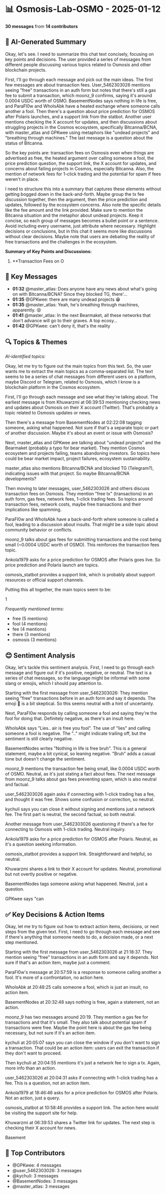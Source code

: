 # 📊 Osmosis-Lab-OSMO - 2025-01-12
**30 messages** from **14 contributors**

## 📝 AI-Generated Summary
<think>
Okay, let's see. I need to summarize this chat text concisely, focusing on key points and decisions. The user provided a series of messages from different people discussing various topics related to Osmosis and other blockchain projects.

First, I'll go through each message and pick out the main ideas. The first few messages are about transaction fees. User_5462303026 mentions seeing "free" transactions in an auth form but notes that there's still a gas fee to submit a transaction, which moonz_9 confirms, saying it's around 0.0004 USDC worth of OSMO. BasementNodes says nothing in life is free, and ParaFl0w and WhoIsAbk have a heated exchange where someone calls another a fool. Then there's a question about price prediction for OSMOS after Polaris launches, and a support link from the statbot. Another user mentions checking the X account for updates, and then discussions about struggling projects in the Cosmos ecosystem, specifically Bitcanna/BCNA, with master_atlas and GPKwee using metaphors like "undead projects" and "breathing through machines." The last message is a question about the status of Bitcanna.

So the key points are: transaction fees on Osmosis even when things are advertised as free, the heated argument over calling someone a fool, the price prediction question, the support link, the X account for updates, and concerns about failing projects in Cosmos, especially Bitcanna. Also, the mention of network fees for 1-click trading and the potential for spam if fees weren't in place.

I need to structure this into a summary that captures these elements without getting bogged down in the back-and-forth. Maybe group the tx fee discussion together, then the argument, then the price prediction and updates, followed by the ecosystem concerns. Also note the specific details like the fee amount and the link provided. Make sure to mention the Bitcanna situation and the metaphor about undead projects. Keep it concise, so each group of messages becomes a bullet point or a sentence. Avoid including every username, just attribute where necessary. Highlight decisions or conclusions, but in this chat it seems more like discussions without clear decisions. Maybe note that users are debating the reality of free transactions and the challenges in the ecosystem.
</think>

**Summary of Key Points and Discussions:**  
1. **Transaction Fees on O

## 💬 Key Messages
- **01:32** @master_atlas: Does anyone have any news about what's going on with Bitcanna/BCNA? Since they blocked TG, there'...
- **01:35** @GPKwee: there are many undead projects 😁
- **01:35** @master_atlas: Yeah, he's breathing through machines, apparently. 😝
- **01:41** @master_atlas: In the next Bearmaket, all these networks that don't advance will go to their graves. A top ecosy...
- **01:42** @GPKwee: can't deny it, that's the reality

## 🔍 Topics & Themes
*AI-identified topics:*
> <think>
Okay, let me try to figure out the main topics from this text. So, the user wants me to extract the main topics as a comma-separated list. The text seems to be a series of chat messages from different users on a platform, maybe Discord or Telegram, related to Osmosis, which I know is a blockchain platform in the Cosmos ecosystem.

First, I'll go through each message and see what they're talking about. The earliest message is from Khuwarzmi at 06:39:53 mentioning checking news and updates about Osmosis on their X account (Twitter). That's probably a topic related to Osmosis updates or news.

Then there's a message from BasementNodes at 02:22:08 tagging someone, asking what happened. Not sure if that's a separate topic or part of another discussion. Maybe it's about an event or issue with Osmosis?

Next, master_atlas and GPKwee are talking about "undead projects" and the Bearmaket (probably a typo for bear market). They mention Cosmos ecosystem and projects failing, teams abandoning investors. So topics here could be bear market impact, project failures, ecosystem sustainability.

master_atlas also mentions Bitcanna/BCNA and blocked TG (Telegram?), indicating issues with that project. So maybe Bitcanna/BCNA developments?

Then moving to later messages, user_5462303026 and others discuss transaction fees on Osmosis. They mention "free tx" (transactions) in an auth form, gas fees, network fees, 1-click trading fees. So topics around transaction fees, network costs, maybe free transactions and their implications like spamming.

ParaFl0w and WhoIsAbk have a back-and-forth where someone is called a fool, leading to a discussion about insults. That might be a side topic about community behavior or conflicts.

moonz_9 talks about gas fees for submitting transactions and the cost being small (~0.0004 USDC worth of OSMO). This reinforces the transaction fees topic.

Ankola1979 asks for a price prediction for OSMOS after Polaris goes live. So price prediction and Polaris launch are topics.

osmosis_statbot provides a support link, which is probably about support resources or official support channels.

Putting this all together, the main topics seem to be:

1

*Frequently mentioned terms:*
- free (5 mentions)
- fool (4 mentions)
- fee (4 mentions)
- there (3 mentions)
- osmosis (3 mentions)

## 😊 Sentiment Analysis
<think>
Okay, let's tackle this sentiment analysis. First, I need to go through each message and figure out if it's positive, negative, or neutral. The text is a series of chat messages, so the language might be informal with some slang or emojis, which I should pay attention to.

Starting with the first message from user_5462303026: They mention seeing "free" transactions before in an auth form and say it depends. The emoji 🤨 is a bit skeptical. So this seems neutral with a hint of uncertainty.

Next, ParaFl0w responds by calling someone a fool and saying they're the fool for doing that. Definitely negative, as there's an insult here.

WhoIsAbk says "Lies.. air is free you fool". The use of "lies" and calling someone a fool is negative. The ".." might indicate trailing off, but the sentiment is still clearly negative.

BasementNodes writes "Nothing in life is free bruh". This is a general statement, maybe a bit cynical, so leaning negative. "Bruh" adds a casual tone but doesn't change the sentiment.

moonz_9 mentions the transaction fee being small, like 0.0004 USDC worth of OSMO. Neutral, as it's just stating a fact about fees. The next message from moonz_9 talks about gas fees preventing spam, which is also neutral and factual.

user_5462303026 again asks if connecting with 1-click trading has a fee, and thought it was free. Shows some confusion or correction, so neutral.

kychuli says you can close it without signing and mentions just a network fee. The first part is neutral, the second factual, so both neutral.

Another message from user_5462303026 questioning if there's a fee for connecting to Osmosis with 1-click trading. Neutral inquiry.

Ankola1979 asks for a price prediction for OSMOS after Polaris. Neutral, as it's a question seeking information.

osmosis_statbot provides a support link. Straightforward and helpful, so neutral.

Khuwarzmi shares a link to their X account for updates. Neutral, promotional but not overtly positive or negative.

BasementNodes tags someone asking what happened. Neutral, just a question.

GPKwee says "can

## ✅ Key Decisions & Action Items
<think>
Okay, let me try to figure out how to extract action items, decisions, or next steps from the given text. First, I need to go through each message and see if there's anything that someone needs to do, a decision made, or a next step mentioned.

Starting with the first message from user_5462303026 at 21:18:37. They mention seeing "free" transactions in an auth form and say it depends. Not sure if that's an action item, maybe just a comment.

ParaFl0w's message at 20:57:59 is a response to someone calling another a fool. It's more of a confrontation, no action here.

WhoIsAbk at 20:48:25 calls someone a fool, which is just an insult, no action item.

BasementNodes at 20:32:48 says nothing is free, again a statement, not an action.

moonz_9 has two messages around 20:19. They mention a gas fee for transactions and that it's small. They also talk about potential spam if transactions were free. Maybe the point here is about the gas fee being necessary, but not sure if it's an action item.

kychuli at 20:05:07 says you can close the window if you don't want to sign a transaction. That could be an action item: users can exit the transaction if they don't want to proceed.

Then kychuli at 20:04:55 mentions it's just a network fee to sign a tx. Again, more info than an action.

user_5462303026 at 20:04:31 asks if connecting with 1-click trading has a fee. This is a question, not an action item.

Ankola1979 at 18:46:46 asks for a price prediction for OSMOS after Polaris. Not an action, just a query.

osmosis_statbot at 10:58:46 provides a support link. The action here would be visiting the support site for help.

Khuwarzmi at 06:39:53 shares a Twitter link for updates. The next step is checking their X account for news.

Basement

## 👥 Top Contributors
- @GPKwee: 4 messages
- @user_5462303026: 3 messages
- @kychuli: 3 messages
- @BasementNodes: 3 messages
- @master_atlas: 3 messages